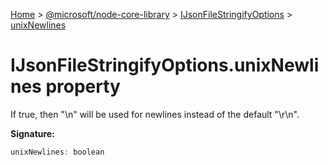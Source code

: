 [Home](./index) &gt; [@microsoft/node-core-library](node-core-library.md) &gt; [IJsonFileStringifyOptions](node-core-library.ijsonfilestringifyoptions.md) &gt; [unixNewlines](node-core-library.ijsonfilestringifyoptions.unixnewlines.md)

# IJsonFileStringifyOptions.unixNewlines property

If true, then "\\n" will be used for newlines instead of the default "\\r\\n".

**Signature:**
```javascript
unixNewlines: boolean
```
